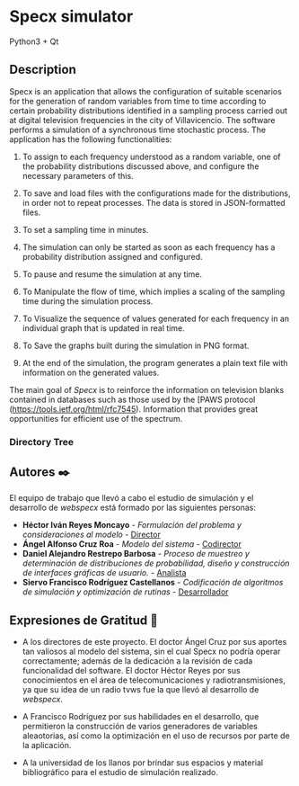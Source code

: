 # Specx simulator

Python3 + Qt

## Description ##

Specx is an application that allows the configuration of suitable scenarios
for the generation of random variables from time to time according to certain
probability distributions identified in a sampling process carried out at
digital television frequencies in the city of Villavicencio. The software
performs a simulation of a synchronous time stochastic process. 
The application has the following functionalities:

1. To assign to each frequency understood as a random variable, one of the probability
   distributions discussed above, and configure the necessary parameters of this.

2. To save and load files with the configurations made for the distributions, in order
   not to repeat processes. The data is stored in JSON-formatted files.

3. To set a sampling time in minutes.

4. The simulation can only be started as soon as each frequency has a probability
   distribution assigned and configured.

5. To pause and resume the simulation at any time.

6. To Manipulate the flow of time, which implies a scaling of the sampling time
   during the simulation process.

7. To Visualize the sequence of values generated for each frequency in an individual
   graph that is updated in real time.

8. To Save the graphs built during the simulation in PNG format.

9. At the end of the simulation, the program generates a plain text file with
   information on the generated values.

The main goal of *Specx* is to reinforce the information on television blanks
contained in databases such as those used by the [PAWS protocol (https://tools.ietf.org/html/rfc7545).
Information that provides great opportunities for efficient use of the spectrum.

### Directory Tree ###

## Autores ✒️

El equipo de trabajo que llevó a cabo el estudio de simulación y el desarrollo de *webspecx* está formado 
por las siguientes personas:

* **Héctor Iván Reyes Moncayo** - *Formulación del problema y consideraciones al modelo* - [Director]()
* **Ángel Alfonso Cruz Roa** - *Modelo del sistema* - [Codirector]()
* **Daniel Alejandro Restrepo Barbosa** - *Proceso de muestreo y determinación de distribuciones de probabilidad, 
  diseño y construcción de interfaces gráficas de usuario.* - [Analista]()
* **Siervo Francisco Rodríguez Castellanos** - *Codificación de algoritmos de simulación y optimización 
  de rutinas* - [Desarrollador]()
  
## Expresiones de Gratitud 🎁

- A los directores de este proyecto. El doctor Ángel Cruz por sus aportes tan valiosos al modelo del 
  sistema, sin el cual Specx no podría operar correctamente; además de la dedicación a la revisión de 
  cada funcionalidad del software. El doctor Héctor Reyes por sus conocimientos en el área de 
  telecomunicaciones y radiotransmisiones, ya que su idea de un radio tvws fue la que llevó al desarrollo 
  de *webspecx*.

- A Francisco Rodríguez por sus habilidades en el desarrollo, que permitieron la construcción de varios 
  generadores de variables aleaotorias, así como la optimización en el uso de recursos por parte de la 
  aplicación.

- A la universidad de los llanos por brindar sus espacios y material bibliográfico para el estudio de 
  simulación realizado.
